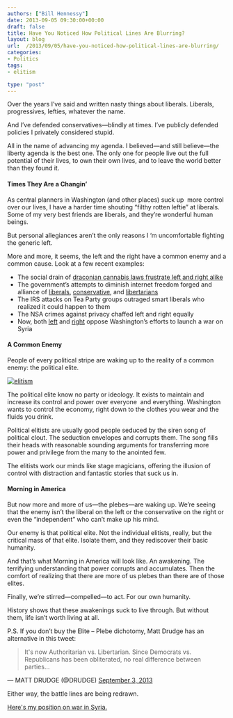 ```yaml
---
authors: ["Bill Hennessy"]
date: 2013-09-05 09:30:00+00:00
draft: false
title: Have You Noticed How Political Lines Are Blurring?
layout: blog
url:  /2013/09/05/have-you-noticed-how-political-lines-are-blurring/
categories:
- Politics
tags:
- elitism

type: "post"
---
```


Over the years I’ve said and written nasty things about liberals. Liberals, progressives, lefties, whatever the name.

And I’ve defended conservatives—blindly at times. I’ve publicly defended policies I privately considered stupid.

All in the name of advancing my agenda. I believed—and still believe—the liberty agenda is the best one. The only one for people live out the full potential of their lives, to own their own lives, and to leave the world better than they found it.


#### Times They Are a Changin’


As central planners in Washington (and other places) suck up  more control over our lives, I have a harder time shouting “filthy rotten leftie” at liberals. Some of my very best friends are liberals, and they’re wonderful human beings.

But personal allegiances aren’t the only reasons I ‘m uncomfortable fighting the generic left.

More and more, it seems, the left and the right have a common enemy and a common cause. Look at a few recent examples:



  * The social drain of [draconian cannabis laws frustrate left and right alike](https://www.google.com/url?sa=t&rct=j&q=&esrc=s&source=web&cd=6&cad=rja&ved=0CFkQFjAF&url=http%3A%2F%2Freason.com%2Fpoll%2F2011%2F10%2F18%2Fnew-gallup-survey-majority-of&ei=DFgnUte6GY__qQHEk4HQCg&usg=AFQjCNFi4IqA2WmPt08HaxRZIKtBH-CNmA&sig2=srPhDE0beG1dbIBxpTv0AQ&bvm=bv.51495398,d.aWM)
  * The government’s attempts to diminish internet freedom forged and alliance of [liberals](https://www.huffingtonpost.com/news/stop-online-piracy-act), [conservative](https://www.theblaze.com/stories/2011/12/27/conservatives-bloggers-stepping-up-to-speak-out-against-sopa/), and [libertarians](https://reason.com/24-7/2013/06/08/governments-attempting-to-control-the-in)
  * The IRS attacks on Tea Party groups outraged smart liberals who realized it could happen to them
  * The NSA crimes against privacy chaffed left and right equally
  * Now, both [left](https://www.businessinsider.com/syria-war-resolution-pccc-liberal-democrats-oppose-obama-vote-2013-9) and [right](https://www.redstate.com/2013/09/02/conservatives-should-oppose-syrian-intervention/) oppose Washington’s efforts to launch a war on Syria



#### A Common Enemy


People of every political stripe are waking up to the reality of a common enemy: the political elite.

[![elitism](https://hennessysview.com/wp-content/uploads/2013/09/elitism.jpg)
](https://riverdaughter.wordpress.com/2008/10/14/why-do-elitist-liberals-support-obama/)

The political elite know no party or ideology. It exists to maintain and increase its control and power over everyone  and everything. Washington wants to control the economy, right down to the clothes you wear and the fluids you drink.

Political elitists are usually good people seduced by the siren song of political clout. The seduction envelopes and corrupts them. The song fills their heads with reasonable sounding arguments for transferring more power and privilege from the many to the anointed few.

The elitists work our minds like stage magicians, offering the illusion of control with distraction and fantastic stories that suck us in.


#### Morning in America


But now more and more of us—the plebes—are waking up. We’re seeing that the enemy isn’t the liberal on the left or the conservative on the right or even the “independent” who can’t make up his mind.

Our enemy is that political elite. Not the individual elitists, really, but the critical mass of that elite. Isolate them, and they rediscover their basic humanity.

And that’s what Morning in America will look like. An awakening. The terrifying understanding that power corrupts and accumulates. Then the comfort of realizing that there are more of us plebes than there are of those elites.

Finally, we’re stirred—compelled—to act. For our own humanity.

History shows that these awakenings suck to live through. But without them, life isn’t worth living at all.



P.S. If you don’t buy the Elite – Plebe dichotomy, Matt Drudge has an alternative in this tweet:


> It's now Authoritarian vs. Libertarian. Since Democrats vs. Republicans has been obliterated, no real difference between parties...

— MATT DRUDGE (@DRUDGE) [September 3, 2013](https://twitter.com/DRUDGE/statuses/374918870047277057)


Either way, the battle lines are being redrawn.

[Here's my position on war in Syria.](https://hennessysview.com/2013/09/04/im-crazy-dont-believe-president/)
